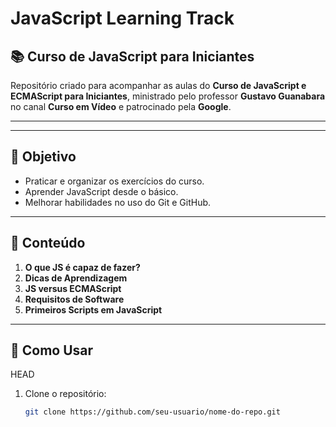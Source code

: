 # JavaScript Learning Track

## 📚 Curso de JavaScript para Iniciantes

Repositório criado para acompanhar as aulas do **Curso de JavaScript e ECMAScript para Iniciantes**, ministrado pelo professor **Gustavo Guanabara** no canal **Curso em Vídeo** e patrocinado pela **Google**.

---

---

## 🚀 Objetivo

- Praticar e organizar os exercícios do curso.
- Aprender JavaScript desde o básico.
- Melhorar habilidades no uso do Git e GitHub.

---

## 📝 Conteúdo

1. **O que JS é capaz de fazer?**
2. **Dicas de Aprendizagem**
3. **JS versus ECMAScript**
4. **Requisitos de Software**
5. **Primeiros Scripts em JavaScript**

---

## 🔧 Como Usar

HEAD

1. Clone o repositório:

   ```bash
   git clone https://github.com/seu-usuario/nome-do-repo.git
   ```
